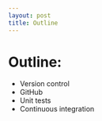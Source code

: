 ```yaml
---
layout: post
title: Outline
---
```


# Outline:
 - Version control
 - GitHub
 - Unit tests
 - Continuous integration
